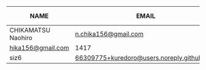 |        NAME        |        EMAIL         | +(APPEND) | -(DELETE) |
|--------------------|----------------------|-----------|-----------|
| CHIKAMATSU Naohiro | n.chika156@gmail.com |      1392 |         0 |
hika156@gmail.com                       |      1417 |        58 |
| siz6               | 66309775+kuredoro@users.noreply.github.com |         4 |         4 |

